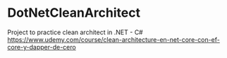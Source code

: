 # DotNetCleanArchitect
Project to practice clean architect in .NET - C#
https://www.udemy.com/course/clean-architecture-en-net-core-con-ef-core-y-dapper-de-cero
